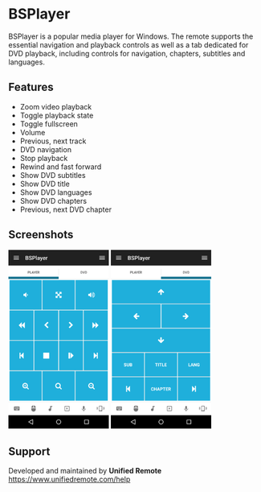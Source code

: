 # BSPlayer
BSPlayer is a popular media player for Windows. The remote supports the essential navigation and playback controls as well as a tab dedicated for DVD playback, including controls for navigation, chapters, subtitles and languages.

## Features
*  Zoom video playback
*  Toggle playback state
*  Toggle fullscreen
*  Volume
*  Previous, next track
*  DVD navigation
*  Stop playback
*  Rewind and fast forward
*  Show DVD subtitles
*  Show DVD title
*  Show DVD languages
*  Show DVD chapters
*  Previous, next DVD chapter

## Screenshots
<img src="ignore/screen-tab0.png" width="200" />
<img src="ignore/screen-tab1.png" width="200" />

## Support
Developed and maintained by **Unified Remote**  
https://www.unifiedremote.com/help
